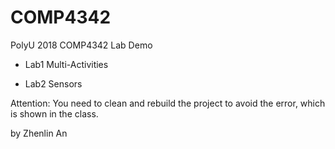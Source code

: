 # COMP4342

PolyU 2018 COMP4342 Lab Demo

- Lab1 Multi-Activities

- Lab2 Sensors

Attention:
You need to clean and rebuild the project to avoid the error, which is shown in the class.

by Zhenlin An
